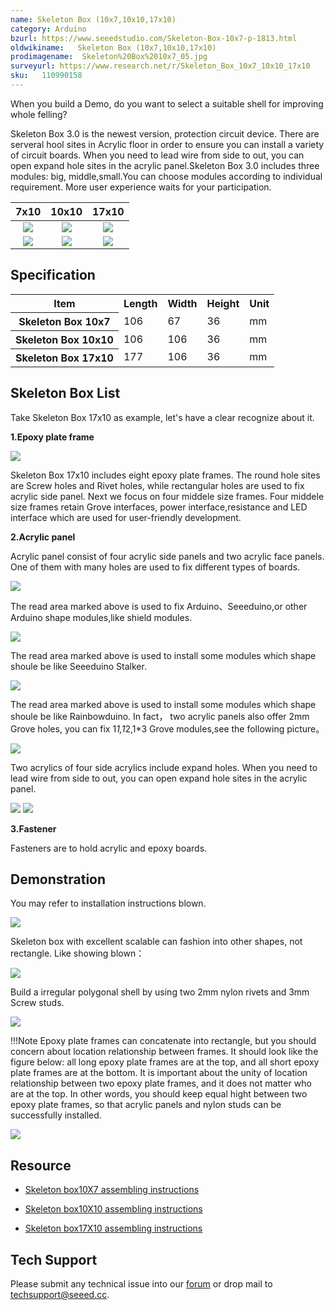```yaml
---
name: Skeleton Box (10x7,10x10,17x10)
category: Arduino
bzurl: https://www.seeedstudio.com/Skeleton-Box-10x7-p-1813.html
oldwikiname:   Skeleton Box (10x7,10x10,17x10)
prodimagename:  Skeleton%20Box%2010x7_05.jpg
surveyurl: https://www.research.net/r/Skeleton_Box_10x7_10x10_17x10
sku:   110990158
---
```


When you build a Demo, do you want to select a suitable shell for improving  whole felling?

Skeleton Box 3.0 is the newest version, protection circuit device.  There are serveral hool sites in Acrylic floor in order to ensure you can install a variety of circuit boards. When you need to lead wire from side to out, you can open expand hole sites in the acrylic panel.Skeleton Box 3.0 includes three modules: big, middle,small.You can choose modules according to individual requirement. More user experience waits for your participation.

|7x10|10x10|17x10|
|:---:|:---:|:---:|
|![](https://github.com/SeeedDocument/Skeleton_Box_10x7_10x10_17x10/raw/master/img/Skeleton%20Box%2010x7_05.jpg)|![](https://github.com/SeeedDocument/Skeleton_Box_10x7_10x10_17x10/raw/master/img/Skeleton%20Box%2010x%2010.jpg)|![](https://github.com/SeeedDocument/Skeleton_Box_10x7_10x10_17x10/raw/master/img/Skeleton%20Box%2017x10.jpg)|
|[![](https://github.com/SeeedDocument/Seeed-WiKi/raw/master/docs/images/300px-Get_One_Now_Banner-ragular.png)](https://www.seeedstudio.com/Skeleton-Box-10x7-p-1813.html)|[![](https://github.com/SeeedDocument/Seeed-WiKi/raw/master/docs/images/300px-Get_One_Now_Banner-ragular.png)](https://www.seeedstudio.com/Skeleton-Box-10x10-p-1814.html)|[![](https://github.com/SeeedDocument/Seeed-WiKi/raw/master/docs/images/300px-Get_One_Now_Banner-ragular.png)](https://www.seeedstudio.com/Skeleton-Box-17x10-p-1815.html)|

##  Specification

<table  cellspacing="0" width="50%">
<tr>
<th scope="col"> Item
</th>
<th scope="col"> Length
</th>
<th scope="col"> Width
</th>
<th scope="col"> Height
</th>
<th scope="col"> Unit
</th></tr>
<tr>
<th scope="row"> Skeleton Box 10x7
</th>
<td> 106
</td>
<td> 67
</td>
<td> 36
</td>
<td> mm
</td></tr>
<tr>
<th scope="row"> Skeleton Box 10x10
</th>
<td> 106
</td>
<td> 106
</td>
<td> 36
</td>
<td> mm
</td></tr>
<tr>
<th scope="row"> Skeleton Box 17x10
</th>
<td> 177
</td>
<td> 106
</td>
<td> 36
</td>
<td> mm
</td></tr></table>

##  Skeleton Box List

Take Skeleton Box 17x10 as example, let's have a clear recognize about it.

**1.Epoxy plate frame**

![](https://github.com/SeeedDocument/Skeleton_Box_10x7_10x10_17x10/raw/master/img/环氧板.JPG)

Skeleton Box 17x10 includes eight epoxy plate frames. The round hole sites are Screw holes and Rivet holes, while rectangular holes
are used to fix acrylic side panel. Next we focus on four middele size frames.
Four middele size frames retain Grove interfaces, power interface,resistance and LED interface which are used for user-friendly development.

**2.Acrylic panel**

Acrylic panel consist of four acrylic side panels and two acrylic face panels. One of them with many holes are used to fix different types of boards.

![](https://github.com/SeeedDocument/Skeleton_Box_10x7_10x10_17x10/raw/master/img/亚格力底板2.png)

The read area marked above is used to fix Arduino、Seeeduino,or other Arduino shape modules,like shield modules.

![](https://github.com/SeeedDocument/Skeleton_Box_10x7_10x10_17x10/raw/master/img/亚格力底板1.png)

The read area marked above is used to install some modules which shape shoule be like Seeeduino Stalker.

![](https://github.com/SeeedDocument/Skeleton_Box_10x7_10x10_17x10/raw/master/img/Skeleton12.png)

The read area marked above is used to install some modules which shape shoule be like Rainbowduino.
In fact， two acrylic panels also offer 2mm Grove holes, you can fix 1*1,1*2,1*3 Grove modules,see the following picture。

![](https://github.com/SeeedDocument/Skeleton_Box_10x7_10x10_17x10/raw/master/img/Skeleton123.png)

Two acrylics of four side acrylics include expand holes. When you need to lead wire from side to out, you can open expand hole sites in the acrylic panel.

![](https://github.com/SeeedDocument/Skeleton_Box_10x7_10x10_17x10/raw/master/img/Expand_holes.png)
![](https://github.com/SeeedDocument/Skeleton_Box_10x7_10x10_17x10/raw/master/img/Expand_holes2.png)

**3.Fastener**

Fasteners are to hold acrylic and epoxy boards.

##  Demonstration

You may refer to installation instructions blown.

![](https://github.com/SeeedDocument/Skeleton_Box_10x7_10x10_17x10/raw/master/img/组装步骤.png)

Skeleton box with excellent scalable can fashion into other shapes, not rectangle. Like showing blown：

![](https://github.com/SeeedDocument/Skeleton_Box_10x7_10x10_17x10/raw/master/img/外壳搭建2.JPG)

Build a irregular polygonal shell by using two 2mm nylon rivets and 3mm Screw studs.

![](https://github.com/SeeedDocument/Skeleton_Box_10x7_10x10_17x10/raw/master/img/外壳搭建1.jpg)

!!!Note
    Epoxy plate frames can concatenate into rectangle,  but you should concern about location relationship between frames. It should look like the figure below: all long epoxy plate frames are at the top, and all short epoxy plate frames are at the bottom. It is important about the unity of location  relationship between two epoxy plate frames, and it does not matter who are at the top. In other words, you should keep equal hight between two epoxy plate frames, so that acrylic panels and nylon studs can be successfully installed. 

![](https://github.com/SeeedDocument/Skeleton_Box_10x7_10x10_17x10/raw/master/img/环氧板位置关系.JPG)

##  Resource

*   [Skeleton box10X7 assembling instructions](https://github.com/SeeedDocument/Skeleton_Box_10x7_10x10_17x10/raw/master/res/Skeleton_box_10X7_组装说明书.pdf)

*   [Skeleton box10X10 assembling instructions](https://github.com/SeeedDocument/Skeleton_Box_10x7_10x10_17x10/raw/master/res/Skeleton_box_10X10_组装说明书.pdf)

*   [Skeleton box17X10 assembling instructions](https://github.com/SeeedDocument/Skeleton_Box_10x7_10x10_17x10/raw/master/res/Skeleton_box_17X10_组装说明书.pdf)

## Tech Support
Please submit any technical issue into our [forum](http://forum.seeedstudio.com/) or drop mail to techsupport@seeed.cc. 